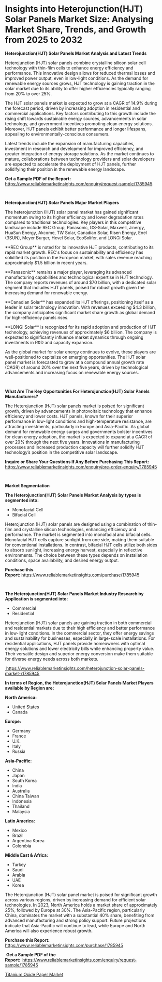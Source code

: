 <p><h1>Insights into Heterojunction(HJT) Solar Panels Market Size: Analysing Market Share, Trends, and Growth from 2025 to 2032</h1></p><p><strong>Heterojunction(HJT) Solar Panels Market Analysis and Latest Trends</strong></p>
<p><p>Heterojunction (HJT) solar panels combine crystalline silicon solar cell technology with thin-film cells to enhance energy efficiency and performance. This innovative design allows for reduced thermal losses and improved power output, even in low-light conditions. As the demand for renewable energy sources grows, HJT technology is gaining traction in the solar market due to its ability to offer higher efficiencies typically ranging from 20% to over 25%. </p><p>The HJT solar panels market is expected to grow at a CAGR of 14.9% during the forecast period, driven by increasing adoption in residential and commercial applications. Key factors contributing to this growth include the rising shift towards sustainable energy sources, advancements in solar technology, and government incentives promoting clean energy solutions. Moreover, HJT panels exhibit better performance and longer lifespans, appealing to environmentally-conscious consumers. </p><p>Latest trends include the expansion of manufacturing capacities, investment in research and development for improved efficiency, and greater integration of energy storage solutions. As the market continues to mature, collaborations between technology providers and solar developers are expected to accelerate the deployment of HJT panels, further solidifying their position in the renewable energy landscape.</p></p>
<p><strong>Get a Sample PDF of the Report:&nbsp;</strong> <a href="https://www.reliablemarketinsights.com/enquiry/request-sample/1785945?utm_campaign=2214&utm_medium=2&utm_source=Github&utm_content=ia&utm_term=25032025&utm_id=heterojunctionhjt-solar-panels">https://www.reliablemarketinsights.com/enquiry/request-sample/1785945</a></p>
<p>&nbsp;</p>
<p><strong>Heterojunction(HJT) Solar Panels Major Market Players</strong></p>
<p><p>The heterojunction (HJT) solar panel market has gained significant momentum owing to its higher efficiency and lower degradation rates compared to traditional technologies. Key players in this competitive landscape include REC Group, Panasonic, GS-Solar, Maxwell, Jinergy, HuaSun Energy, Akcome, TW Solar, Canadian Solar, Risen Energy, Enel (3SUN), Meyer Burger, Hevel Solar, EcoSolifer, and LONGi Solar.</p><p>**REC Group** is noted for its innovative HJT products, contributing to its rapid market growth. REC's focus on sustainability and efficiency has solidified its position in the European market, with sales revenue reaching approximately $1.5 billion in recent years.</p><p>**Panasonic** remains a major player, leveraging its advanced manufacturing capabilities and technological expertise in HJT technology. The company reports revenues of around $70 billion, with a dedicated solar segment that includes HJT panels, poised for robust growth given the increasing demand for renewable energy.</p><p>**Canadian Solar** has expanded its HJT offerings, positioning itself as a leader in solar technology innovation. With revenues exceeding $4.3 billion, the company anticipates significant market share growth as global demand for high-efficiency panels rises.</p><p>**LONGi Solar** is recognized for its rapid adoption and production of HJT technology, achieving revenues of approximately $6 billion. The company is expected to significantly influence market dynamics through ongoing investments in R&D and capacity expansion.</p><p>As the global market for solar energy continues to evolve, these players are well-positioned to capitalize on emerging opportunities. The HJT solar panel market is forecasted to grow at a compound annual growth rate (CAGR) of around 20% over the next five years, driven by technological advancements and increasing focus on renewable energy sources.</p></p>
<p>&nbsp;</p>
<p><strong>What Are The Key Opportunities For Heterojunction(HJT) Solar Panels Manufacturers?</strong></p>
<p><p>The Heterojunction (HJT) solar panels market is poised for significant growth, driven by advancements in photovoltaic technology that enhance efficiency and lower costs. HJT panels, known for their superior performance in low-light conditions and high-temperature resistance, are attracting investments, particularly in Europe and Asia-Pacific. As global demand for renewable energy surges and governments bolster incentives for clean energy adoption, the market is expected to expand at a CAGR of over 20% through the next five years. Innovations in manufacturing processes and increased production capacity will further solidify HJT technology’s position in the competitive solar landscape.</p></p>
<p><strong>Inquire or Share Your Questions If Any Before Purchasing This Report:</strong> <a href="https://www.reliablemarketinsights.com/enquiry/pre-order-enquiry/1785945?utm_campaign=2214&utm_medium=2&utm_source=Github&utm_content=ia&utm_term=25032025&utm_id=heterojunctionhjt-solar-panels">https://www.reliablemarketinsights.com/enquiry/pre-order-enquiry/1785945</a></p>
<p>&nbsp;</p>
<p><strong>Market Segmentation</strong></p>
<p><strong>The Heterojunction(HJT) Solar Panels Market Analysis by types is segmented into:</strong></p>
<p><ul><li>Monofacial Cell</li><li>Bifacial Cell</li></ul></p>
<p><p>Heterojunction (HJT) solar panels are designed using a combination of thin-film and crystalline silicon technologies, enhancing efficiency and performance. The market is segmented into monofacial and bifacial cells. Monofacial HJT cells capture sunlight from one side, making them suitable for conventional installations. In contrast, bifacial HJT cells utilize both sides to absorb sunlight, increasing energy harvest, especially in reflective environments. The choice between these types depends on installation conditions, space availability, and desired energy output.</p></p>
<p><strong>Purchase this Report:&nbsp;</strong><a href="https://www.reliablemarketinsights.com/purchase/1785945?utm_campaign=2214&utm_medium=2&utm_source=Github&utm_content=ia&utm_term=25032025&utm_id=heterojunctionhjt-solar-panels">https://www.reliablemarketinsights.com/purchase/1785945</a></p>
<p>&nbsp;</p>
<p><strong>The Heterojunction(HJT) Solar Panels Market Industry Research by Application is segmented into:</strong></p>
<p><ul><li>Commercial</li><li>Residential</li></ul></p>
<p><p>Heterojunction (HJT) solar panels are gaining traction in both commercial and residential markets due to their high efficiency and better performance in low-light conditions. In the commercial sector, they offer energy savings and sustainability for businesses, especially in large-scale installations. For residential applications, HJT panels provide homeowners with optimal energy solutions and lower electricity bills while enhancing property value. Their versatile design and superior energy conversion make them suitable for diverse energy needs across both markets.</p></p>
<p><a href="https://www.reliablemarketinsights.com/heterojunction-solar-panels-market-r1785945?utm_campaign=2214&utm_medium=2&utm_source=Github&utm_content=ia&utm_term=25032025&utm_id=heterojunctionhjt-solar-panels">&nbsp;https://www.reliablemarketinsights.com/heterojunction-solar-panels-market-r1785945</a></p>
<p><strong>In terms of Region, the Heterojunction(HJT) Solar Panels Market Players available by Region are:</strong></p>
<p>
    <p> <strong> North America: </strong>
        <ul>
            <li>United States</li>
            <li>Canada</li>
        </ul>
        </p> 
    <p> <strong> Europe: </strong>
        <ul>
            <li>Germany</li>
            <li>France</li>
            <li>U.K.</li>
            <li>Italy</li>
            <li>Russia</li>
        </ul>
        </p> 
    <p> <strong> Asia-Pacific: </strong>
        <ul>
            <li>China</li>
            <li>Japan</li>
            <li>South Korea</li>
            <li>India</li>
            <li>Australia</li>
            <li>China Taiwan</li>
            <li>Indonesia</li>
            <li>Thailand</li>
            <li>Malaysia</li>
        </ul>
        </p> 
    <p> <strong> Latin America: </strong>
        <ul>
            <li>Mexico</li>
            <li>Brazil</li>
            <li>Argentina Korea</li>
            <li>Colombia</li>
        </ul>
        </p> 
    <p> <strong> Middle East & Africa: </strong>
        <ul>
            <li>Turkey</li>
            <li>Saudi</li>
            <li>Arabia</li>
            <li>UAE</li>
            <li>Korea</li>
        </ul>
    </p>
    </p>
<p><p>The Heterojunction (HJT) solar panel market is poised for significant growth across various regions, driven by increasing demand for efficient solar technologies. In 2023, North America holds a market share of approximately 25%, followed by Europe at 30%. The Asia-Pacific region, particularly China, dominates the market with a substantial 40% share, benefiting from advanced manufacturing and strong policy support. Future projections indicate that Asia-Pacific will continue to lead, while Europe and North America will also experience robust growth.</p></p>
<p><strong>Purchase this Report: </strong><a href="https://www.reliablemarketinsights.com/purchase/1785945?utm_campaign=2214&utm_medium=2&utm_source=Github&utm_content=ia&utm_term=25032025&utm_id=heterojunctionhjt-solar-panels">https://www.reliablemarketinsights.com/purchase/1785945</a></p>
<p>&nbsp;<strong>Get a Sample PDF of the Report:&nbsp;&nbsp;</strong><a href="https://www.reliablemarketinsights.com/enquiry/request-sample/1785945?utm_campaign=2214&utm_medium=2&utm_source=Github&utm_content=ia&utm_term=25032025&utm_id=heterojunctionhjt-solar-panels">https://www.reliablemarketinsights.com/enquiry/request-sample/1785945</a></p>
<p><strong></strong></p>
<p><p><a href="https://github.com/mcfred89/Market-Research-Report-List-1/blob/main/titanium-oxide-paper-market.md?utm_campaign=2214&utm_medium=2&utm_source=Github&utm_content=ia&utm_term=25032025&utm_id=heterojunctionhjt-solar-panels">Titanium Oxide Paper Market</a></p></p>
